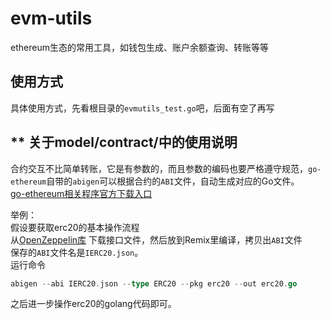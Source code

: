 # evm-utils
ethereum生态的常用工具，如钱包生成、账户余额查询、转账等等


## 使用方式
具体使用方式，先看根目录的`evmutils_test.go`吧，后面有空了再写


## ** 关于model/contract/中的使用说明
合约交互不比简单转账，它是有参数的，而且参数的编码也要严格遵守规范，`go-ethereum`自带的`abigen`可以根据合约的`ABI`文件，自动生成对应的Go文件。  
[go-ethereum相关程序官方下载入口](https://geth.ethereum.org/downloads)  

举例：  
假设要获取erc20的基本操作流程  
从[OpenZeppelin库](https://github.com/OpenZeppelin/openzeppelin-contracts/blob/v5.0.1/contracts/token/ERC20/IERC20.sol) 下载接口文件，然后放到Remix里编译，拷贝出`ABI`文件  
保存的`ABI`文件名是`IERC20.json`。  
运行命令  
```go
abigen --abi IERC20.json --type ERC20 --pkg erc20 --out erc20.go
```  
之后进一步操作erc20的golang代码即可。

